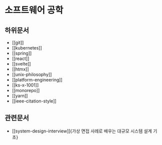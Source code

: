 # 소프트웨어 공학

## 하위문서

- [[git]]
- [[kubernetes]]
- [[spring]]
- [[react]]
- [[svelte]]
- [[htmx]]
- [[unix-philosophy]]
- [[platform-engineering]]
- [[ks-x-1001]]
- [[monorepo]]
- [[yarn]]
- [[ieee-citation-style]]

## 관련문서

- [[system-design-interview]]{가상 면접 사례로 배우는 대규모 시스템 설계 기초}
